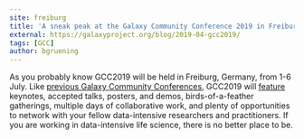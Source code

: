```yaml
---
site: freiburg
title: 'A sneak peak at the Galaxy Community Conference 2019 in Freiburg!'
external: https://galaxyproject.org/blog/2019-04-gcc2019/
tags: [GCC]
author: bgruening
---
```


As you probably know GCC2019 will be held in Freiburg, Germany, from 1-6 July.
Like [previous Galaxy Community Conferences](https://galaxyproject.org/gcc/),
GCC2019 will [feature](https://gcc2019.sched.com) keynotes, accepted talks, posters, and demos,
birds-of-a-feather gatherings, multiple days of collaborative work, and plenty of
opportunities to network with your fellow data-intensive researchers and practitioners.
If you are working in data-intensive life science, there is no better place to be.
